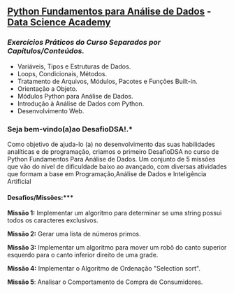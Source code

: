## [Python Fundamentos para Análise de Dados](https://www.datascienceacademy.com.br/course?courseid=python-fundamentos) - [Data Science Academy](https://www.datascienceacademy.com.br/pages/home)

### *Exercícios Práticos do Curso Separados por Capítulos/Conteúdos.*

- Variáveis, Tipos e Estruturas de Dados.
- Loops, Condicionais, Métodos.
- Tratamento de Arquivos, Módulos, Pacotes e Funções Built-in.
- Orientação a Objeto.
- Módulos Python para Análise de Dados.
- Introdução à Análise de Dados com Python.
- Desenvolvimento Web.


### Seja bem-vindo(a)ao DesafioDSA!.*

Como objetivo de ajuda-lo (a) no desenvolvimento das suas habilidades analíticas e de programação, criamos o primeiro DesafioDSA no curso de Python Fundamentos Para Análise de Dados. Um conjunto de 5 missões que vão do nível de dificuldade baixo ao avançado, com diversas atividades que formam a base em Programação,Análise de Dados e Inteligência Artificial
#### Desafios/Missões:***

**Missão 1:** Implementar um algoritmo para determinar se uma string possui todos os caracteres exclusivos.

**Missão 2:** Gerar uma lista de números primos.

**Missão 3:** Implementar um algoritmo para mover um robô do canto superior esquerdo para o canto inferior direito de uma grade.

**Missão 4:** Implementar o Algoritmo de Ordenação "Selection sort".

**Missão 5**: Analisar o Comportamento de Compra de Consumidores.
